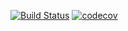 [![Build Status](https://travis-ci.org/jesselmk/mock-seed.svg?branch=master)](https://travis-ci.org/jesselmk/mock-seed)
[![codecov](https://codecov.io/gh/jesselmk/mock-seed/branch/master/graph/badge.svg)](https://codecov.io/gh/jesselmk/mock-seed)
